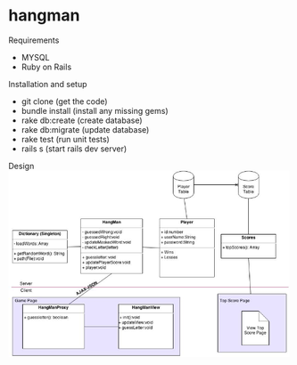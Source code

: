 hangman
=======

Requirements
 - MYSQL
 - Ruby on Rails

Installation and setup
 -   git clone (get the code)
 -   bundle install (install any missing gems)
 -   rake db:create (create database)
 -   rake db:migrate (update database)
 -   rake test (run unit tests)
 -   rails s (start rails dev server)


Design
![Design](https://raw.githubusercontent.com/levin-ilya/hangman/master/HangmanDesign.jpeg)


